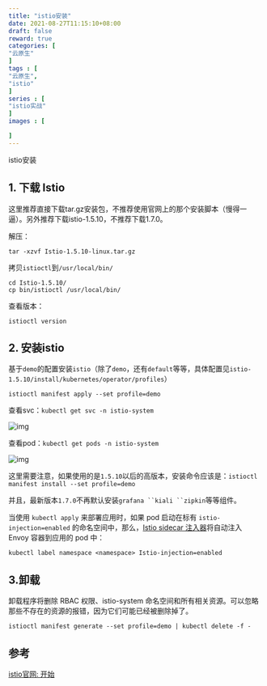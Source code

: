 ```yaml
---
title: "istio安装"
date: 2021-08-27T11:15:10+08:00
draft: false
reward: true
categories: [
"云原生"
]
tags : [
"云原生",
"istio"
]
series : [
"istio实战"
]
images : [

]
---
```


istio安装

## 1. 下载 Istio

这里推荐直接下载tar.gz安装包，不推荐使用官网上的那个安装脚本（慢得一逼）。另外推荐下载istio-1.5.10，不推荐下载1.7.0。

解压：

```shell
tar -xzvf Istio-1.5.10-linux.tar.gz
```

拷贝`istioctl`到`/usr/local/bin/`

```shell
cd Istio-1.5.10/
cp bin/istioctl /usr/local/bin/
```

查看版本：

```shell
istioctl version
```

## 2. 安装istio

基于`demo`的配置安装`istio`（除了`demo`，还有`default`等等，具体配置见`istio-1.5.10/install/kubernetes/operator/profiles`）

```shell
istioctl manifest apply --set profile=demo
```

查看svc：`kubectl get svc -n istio-system`

![img](https://cdn.tkaid.com/img/img_5f4c6db833900-20210621140453436.png)

查看pod：`kubectl get pods -n istio-system`

![img](https://cdn.tkaid.com/img/img_5f4c6dd8cc2e9-20210621140456027.png)

这里需要注意，如果使用的是`1.5.10`以后的高版本，安装命令应该是：`istioctl manifest install --set profile=demo`

并且，最新版本`1.7.0`不再默认安装`grafana ``kiali ``zipkin`等等组件。

当使用 `kubectl apply` 来部署应用时，如果 pod 启动在标有 `istio-injection=enabled` 的命名空间中，那么，[Istio sidecar 注入器](https://istio.io/latest/zh/docs/setup/additional-setup/sidecar-injection/#automatic-sidecar-injection)将自动注入 Envoy 容器到应用的 pod 中：

```shell
kubectl label namespace <namespace> Istio-injection=enabled
```

## 3.卸载

卸载程序将删除 RBAC 权限、istio-system 命名空间和所有相关资源。可以忽略那些不存在的资源的报错，因为它们可能已经被删除掉了。

```shell
istioctl manifest generate --set profile=demo | kubectl delete -f -
```

## 参考

[istio官网: 开始](https://istio.io/latest/zh/docs/setup/getting-started/)
